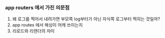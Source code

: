 ### app  routers 에서 가진 의문점

1. 왜 로그를 찍어서 내려가면 부모쪽 log부터가 아닌 자식쪽 로그부터 찍히는 것일까?
2. app routes 에서 해싱이 어캐 쓰이는지
3. 리로드와 리렌더의 차이
